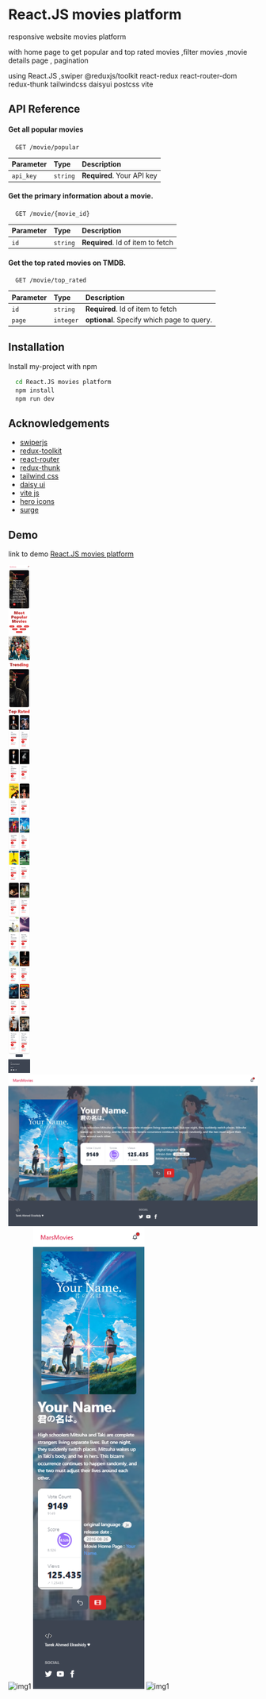 
# React.JS movies platform  

responsive website movies platform

with home page to get popular and top rated movies ,filter movies ,movie details page , pagination

using React.JS ,swiper
@reduxjs/toolkit
react-redux
react-router-dom
redux-thunk
tailwindcss
daisyui
postcss
vite

## API Reference

#### Get all popular movies

```http
  GET /movie/popular
```

| Parameter | Type     | Description                |
| :-------- | :------- | :------------------------- |
| `api_key` | `string` | **Required**. Your API key |

#### Get the primary information about a movie.

```http
  GET /movie/{movie_id}
```

| Parameter | Type     | Description                       |
| :-------- | :------- | :-------------------------------- |
| `id`      | `string` | **Required**. Id of item to fetch |

#### Get the top rated movies on TMDB.

```http
  GET /movie/top_rated
```

| Parameter | Type     | Description                       |
| :-------- | :------- | :-------------------------------- |
| `id`      | `string` | **Required**. Id of item to fetch |
| `page`      | `integer` | **optional**. Specify which page to query. |




## Installation

Install my-project with npm

```bash
  cd React.JS movies platform
  npm install 
  npm run dev
```
    
## Acknowledgements

 - [swiperjs](https://swiperjs.com/demos#space-between)
 - [redux-toolkit](https://redux-toolkit.js.org/)
 - [react-router](https://reactrouter.com/en/main)
 - [redux-thunk](https://redux.js.org/usage/writing-logic-thunks)
 - [tailwind css](https://tailwindcss.com/)
 - [daisy ui](https://daisyui.com/)
 - [vite js](https://vitejs.dev/)
 - [hero icons](https://heroicons.com/)
 - [surge](https://surge.sh/)
 
## Demo

 link to demo
[React.JS movies platform ](https://63528b829588ca3de3904278--fluffy-cuchufli-91a178.netlify.app/)

![img1](img1.png?raw=true "Title")
![img1](img2.png?raw=true "Title")
![img1](img3.png?raw=true "Title")
![img1](img4.png?raw=true "Title")
![img1](img5.png?raw=true "Title")
